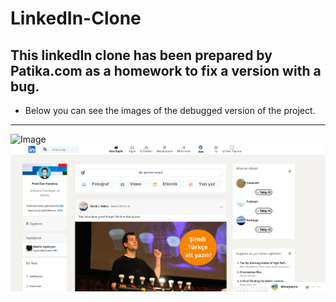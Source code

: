 # LinkedIn-Clone

## This linkedIn clone has been prepared by Patika.com as a homework to fix a version with a bug.

* Below you can see the images of the debugged version of the project.
---
![Image](/img/L%C4%B1nkedIn-G%C4%B1f.gif)
![Image](/img/ss-LinkedIn1.png)